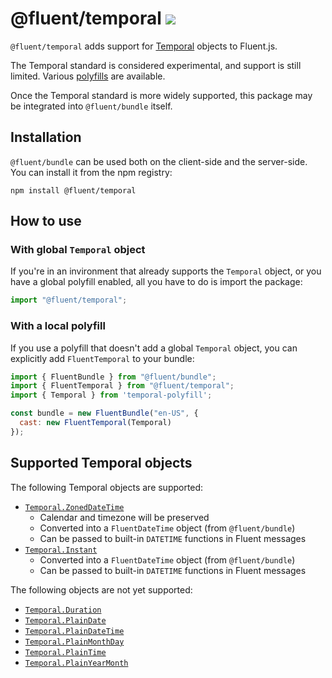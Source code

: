 # @fluent/temporal ![](https://github.com/projectfluent/fluent.js/workflows/test/badge.svg)

`@fluent/temporal` adds support for [Temporal][] objects to Fluent.js.

The Temporal standard is considered experimental, and support is still limited.
Various [polyfills][] are available.

Once the Temporal standard is more widely supported, this package may be integrated into `@fluent/bundle` itself.

[temporal]: https://developer.mozilla.org/en-US/docs/Web/JavaScript/Reference/Global_Objects/Temporal
[polyfills]: https://github.com/fullcalendar/temporal-polyfill

## Installation

`@fluent/bundle` can be used both on the client-side and the server-side. You
can install it from the npm registry:

    npm install @fluent/temporal


## How to use

### With global `Temporal` object

If you're in an invironment that already supports the `Temporal` object, or you have a global polyfill enabled, all you have to do is import the package:

```javascript
import "@fluent/temporal";
```

### With a local polyfill

If you use a polyfill that doesn't add a global `Temporal` object, you can explicitly add `FluentTemporal` to your bundle:

```javascript
import { FluentBundle } from "@fluent/bundle";
import { FluentTemporal } from "@fluent/temporal";
import { Temporal } from 'temporal-polyfill';

const bundle = new FluentBundle("en-US", {
  cast: new FluentTemporal(Temporal)
});
```

## Supported Temporal objects

The following Temporal objects are supported:

* [`Temporal.ZonedDateTime`](https://developer.mozilla.org/en-US/docs/Web/JavaScript/Reference/Global_Objects/Temporal/ZonedDateTime)
  * Calendar and timezone will be preserved
  * Converted into a `FluentDateTime` object (from `@fluent/bundle`)
  * Can be passed to built-in `DATETIME` functions in Fluent messages
* [`Temporal.Instant`](https://developer.mozilla.org/en-US/docs/Web/JavaScript/Reference/Global_Objects/Temporal/Instant)
  * Converted into a `FluentDateTime` object (from `@fluent/bundle`)
  * Can be passed to built-in `DATETIME` functions in Fluent messages

The following objects are not yet supported:

* [`Temporal.Duration`](https://developer.mozilla.org/en-US/docs/Web/JavaScript/Reference/Global_Objects/Temporal/Duration)
* [`Temporal.PlainDate`](https://developer.mozilla.org/en-US/docs/Web/JavaScript/Reference/Global_Objects/Temporal/PlainDate)
* [`Temporal.PlainDateTime`](https://developer.mozilla.org/en-US/docs/Web/JavaScript/Reference/Global_Objects/Temporal/PlainDateTime)
* [`Temporal.PlainMonthDay`](https://developer.mozilla.org/en-US/docs/Web/JavaScript/Reference/Global_Objects/Temporal/PlainMonthDay)
* [`Temporal.PlainTime`](https://developer.mozilla.org/en-US/docs/Web/JavaScript/Reference/Global_Objects/Temporal/PlainTime)
* [`Temporal.PlainYearMonth`](https://developer.mozilla.org/en-US/docs/Web/JavaScript/Reference/Global_Objects/Temporal/PlainYearMonth)
